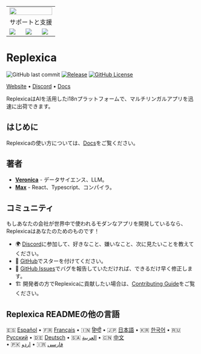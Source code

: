 <table width="100%">
    <tr>
        <td colspan="3">
            <a href="https://replexica.com">
                <img src="/content/banner.dark.png" width="100%" />
            </a>
        </td>
    </tr>
    <tr>
        <td colspan="3" align="center">
            サポートと支援
        </td>
    </tr>
    <tr>
        <td width="33%">
            <a target="_blank" href="https://www.warp.dev/?utm_source=github&utm_medium=referral&utm_campaign=replexica_20240626">
                <img src="/content/warp.dark.png" />
            </a>
        </td>
        <td width="33%">
            <a target="_blank" href="https://www.esade.edu/en/learning-innovation/rambla/eworks">
                <img src="/content/eworks.dark.png" />
            </a>
        </td>
        <td width="33%">
            <a target="_blank" href="https://foundershub.startups.microsoft.com">
                <img src="/content/ms-f-hub.dark.png" />
            </a>
        </td>
    </tr>
</table>

# Replexica

![GitHub last commit](https://img.shields.io/github/last-commit/replexica/replexica)
[![Release](https://github.com/replexica/replexica/actions/workflows/release.yml/badge.svg)](https://github.com/replexica/replexica/actions/workflows/release.yml)
[![GitHub License](https://img.shields.io/github/license/replexica/replexica)](https://github.com/replexica/replexica/blob/main/LICENSE.md)

[Website](https://replexica.com) •
[Discord](https://replexica.com/go/discord) •
[Docs](https://replexica.com/go/docs)

ReplexicaはAIを活用したi18nプラットフォームで、マルチリンガルアプリを迅速に出荷できます。

## はじめに

Replexicaの使い方については、[Docs](https://replexica.com/go/docs)をご覧ください。

## 著者

* **[Veronica](https://github.com/vrcprl)** - データサイエンス、LLM。
* **[Max](https://github.com/maxprilutskiy)** - React、Typescript、コンパイラ。

## コミュニティ

もしあなたの会社が世界中で使われるモダンなアプリを開発しているなら、Replexicaはあなたのためのものです！

* 🌍 [Discord](https://discord.gg/GeK6AuSqzw)に参加して、好きなこと、嫌いなこと、次に見たいことを教えてください。
* 🌟 [GitHub](https://github.com/replexica/replexica)でスターを付けてください。
* 🐞 [GitHub Issues](https://github.com/replexica/replexica/issues)でバグを報告していただければ、できるだけ早く修正します。
* 🏗️ 開発者の方でReplexicaに貢献したい場合は、[Contributing Guide](./CONTRIBUTING.md)をご覧ください。

## Replexica READMEの他の言語

🇪🇸 [Español](/readme/es.md) •
🇫🇷 [Français](/readme/fr.md) •
🇮🇳 [हिन्दी](/readme/hi.md) •
🇯🇵 [日本語](/readme/ja.md) •
🇰🇷 [한국어](/readme/ko.md) •
🇷🇺 [Русский](/readme/ru.md) •
🇩🇪 [Deutsch](/readme/de.md) •
🇸🇦 [العربية](/readme/ar.md) •
🇨🇳 [中文](/readme/zh.md)<br> •
🇵🇰 [اردو](/readme/ur.md) •
🇮🇷 [فارسی](/readme/fa.md)